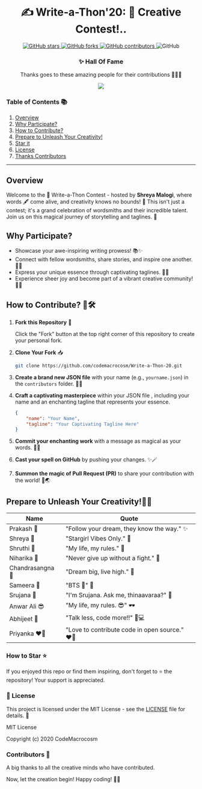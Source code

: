 

<div align="center">

#  ✍️ Write-a-Thon'20: 🚀 Creative Contest!..

</div>
<p align="center">
  <a href="https://github.com/CodeMacrocosm/Write-a-Thon-20/stargazers">
    <img src="https://img.shields.io/github/stars/CodeMacrocosm/Write-a-Thon-20?style=flat-square" alt="GitHub stars">
  </a>
  <a href="https://github.com/CodeMacrocosm/Write-a-Thon-20/network">
    <img src="https://img.shields.io/github/forks/CodeMacrocosm/Write-a-Thon-20?style=flat-square" alt="GitHub forks">
  </a>
  <a href="https://github.com/codemacrocosm/Write-a-Thon-20/graphs/contributors">
    <img src="https://img.shields.io/github/contributors/codemacrocosm/Write-a-Thon-20.svg" alt="GitHub contributors">
  </a>
  <img src="https://img.shields.io/github/license/CodeMacrocosm/Write-a-Thon-20" alt="GitHub">
</p>

<div align="center">

### ✨ Hall Of Fame

Thanks goes to these amazing people for their contributions 🎉🎉🎉

<a href="https://github.com/codeMacrocosm/Write-a-Thon-20/graphs/contributors">
  <img src="https://contrib.rocks/image?repo=codeMacrocosm/Write-a-Thon-20" />
</a>

</div>

### Table of Contents 📚

1. [Overview](#overview)
2. [Why Participate?](#why-participate)
3. [How to Contribute?](#how-to-contribute-%EF%B8%8F)
4. [Prepare to Unleash Your Creativity!](#prepare-to-unleash-your-creativity)
5. [Star it](#how-to-star-)
6. [License](#-license)
7. [Thanks Contributors](#contributors-)

---


##  Overview

Welcome to the 🌈 Write-a-Thon Contest - hosted by **Shreya Malogi**, where words 🖋️ come alive, and creativity knows no bounds! 🚀 This isn't just a contest; it's a grand celebration of wordsmiths and their incredible talent. Join us on this magical journey of storytelling and taglines. 🌟

## Why Participate?

- Showcase your awe-inspiring writing prowess! 📚✨
- Connect with fellow wordsmiths, share stories, and inspire one another. 🤝📝
- Express your unique essence through captivating taglines. 💬🎨
- Experience sheer joy and become part of a vibrant creative community! 🥳🌈

## How to Contribute? 🚀🛠️

1. **Fork this Repository** 🍴

   Click the "Fork" button at the top right corner of this repository to create your personal fork.

2. **Clone Your Fork** 📥

   ```bash
   git clone https://github.com/codemacrocosm/Write-a-Thon-20.git
   ```
   
3. **Create a brand new JSON file** with your name (e.g., `yourname.json`) in the `contributors` folder. 📁📝
4. **Craft a captivating masterpiece** within your JSON file , including your name and an enchanting tagline that represents your essence.
   ```json
   {
       "name": "Your Name",
       "tagline": "Your Captivating Tagline Here"
   }
   ```
5. **Commit your enchanting work** with a message as magical as your words. 📝✨
6. **Cast your spell on GitHub** by pushing your changes. ✨🪄
7. **Summon the magic of Pull Request (PR)** to share your contribution with the world! 🙌🌏



 ## Prepare to Unleash Your Creativity!📖💥




| Name          | Quote                                     |
|---------------|-------------------------------------------|
| Prakash 🌟      | "Follow your dream, they know the way." ✨ |
| Shreya 🚀        | "Stargirl Vibes Only." 🌟                  |
| Shruthi 📜       | "My life, my rules." 📜                   |
| Niharika 💪      | "Never give up without a fight." 💪        |
| Chandrasangna 🚀 | "Dream big, live high." 🚀                |
| Sameera 🎵       | "BTS 💜" 🎵                                |
| Srujana 🌄       | "I'm Srujana. Ask me, thinaavaraa?" 🌄    |
| Anwar Ali 😎     | "My life, my rules. 😎" 🕶️                 |
| Abhijeet 💬      | "Talk less, code more!!" 💬💻              |
| Priyanka ❤️‍🔥   | "Love to contribute code in open source." ❤️‍🔥 |



### How to Star ⭐

If you enjoyed this repo or find them inspiring, don't forget to ⭐ the repository! Your support is appreciated.

### 📄 License

This project is licensed under the MIT License - see the [LICENSE](LICENSE) file for details. 📜

MIT License

Copyright (c) 2020 CodeMacrocosm


### Contributors 🙌

A big thanks to all the creative minds who have contributed.

Now, let the creation begin! Happy coding! 🎨✨



